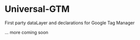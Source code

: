 # Universal-GTM
First party dataLayer and declarations for Google Tag Manager

... more coming soon
